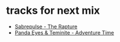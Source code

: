 # tracks for next mix

- [Sabrepulse - The Rapture](http://sabrepulse.bandcamp.com/album/first-crush)
- [Panda Eyes & Teminite - Adventure Time](https://www.hive.co/downloads/download/472420/spotlight/)
